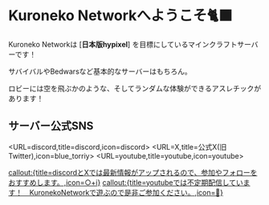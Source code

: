 #  **Kuroneko Networkへようこそ🐈‍⬛** 

Kuroneko Networkは [**日本版hypixel**] を目標にしているマインクラフトサーバーです！

サバイバルやBedwarsなど基本的なサーバーはもちろん。　

ロビーには空を飛ぶかのような、そしてランダムな体験ができるアスレチックがあります！


## サーバー公式SNS
<URL=discord,title=discord,icon=discord> <URL=X,title=公式X(旧Twitter),icon=blue_torriy> <URL=youtube,title=youtube,icon=youtube>

<callout:{title=discordとXでは最新情報がアップされるので、参加やフォローをおすすめします。,icon=○+i}>
<callout:{title=youtubeでは不定期配信しています！　KuronekoNetworkで遊ぶので是非ご参加ください。,icon=🔴}>

